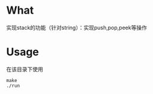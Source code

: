 # What
实现stack的功能（针对string）：实现push,pop,peek等操作

# Usage
  在该目录下使用
  ```Shell
  make
  ./run
  ```
      
  
  

